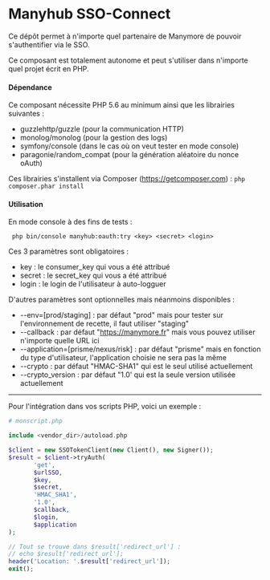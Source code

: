 # Manyhub SSO-Connect 

Ce dépôt permet à n'importe quel partenaire de Manymore de pouvoir s'authentifier via le SSO.

Ce composant est totalement autonome et peut s'utiliser dans n'importe quel projet écrit en PHP.


#### Dépendance

Ce composant nécessite PHP 5.6 au minimum ainsi que les librairies suivantes :
 - guzzlehttp/guzzle (pour la communication HTTP)
 - monolog/monolog (pour la gestion des logs)
 - symfony/console (dans le cas où on veut tester en mode console)
 - paragonie/random_compat (pour la génération aléatoire du nonce oAuth)
 
 
Ces librairies s'installent via Composer (https://getcomposer.com) :
 `` php composer.phar install ``
 
#### Utilisation 

En mode console à des fins de tests :

`` php bin/console manyhub:oauth:try <key> <secret> <login>``

Ces 3 paramètres sont obligatoires :
 - key : le consumer_key qui vous a été attribué
 - secret : le secret_key qui vous a été attribué
 - login : le login de l'utilisateur à auto-logguer
 
 
D'autres paramètres sont optionnelles mais néanmoins disponibles :
 * --env=[prod/staging] : par défaut "prod" mais pour tester sur l'environnement de recette, il faut utiliser "staging"
 * --callback : par défaut "https://manymore.fr" mais vous pouvez utiliser n'importe quelle URL ici
 * --application=[prisme/nexus/risk] : par défaut "prisme" mais en fonction du type d'utilisateur, l'application choisie ne sera pas la même
 * --crypto : par défaut "HMAC-SHA1" qui est le seul utilisé actuellement
 * --crypto_version : par défaut "1.0' qui est la seule version utilisée actuellement
 
-------------

Pour l'intégration dans vos scripts PHP, voici un exemple :
```php
# monscript.php

include <vendor_dir>/autoload.php

$client = new SSOTokenClient(new Client(), new Signer());
$result = $client->tryAuth(
       'get',
       $urlSSO,
       $key,
       $secret,
       'HMAC_SHA1',
       '1.0',
       $callback,
       $login,
       $application
);

// Tout se trouve dans $result['redirect_url'] :
// echo $result['redirect_url'];
header('Location: '.$result['redirect_url']);
exit();

```

